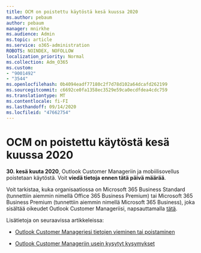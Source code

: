 ```yaml
---
title: OCM on poistettu käytöstä kesä kuussa 2020
ms.author: pebaum
author: pebaum
manager: mnirkhe
ms.audience: Admin
ms.topic: article
ms.service: o365-administration
ROBOTS: NOINDEX, NOFOLLOW
localization_priority: Normal
ms.collection: Adm_O365
ms.custom:
- "9001492"
- "3544"
ms.openlocfilehash: 0b4094eadf77180c2f7d78d102a64dcafd262199
ms.sourcegitcommit: c6692ce0fa1358ec3529e59ca0ecdfdea4cdc759
ms.translationtype: MT
ms.contentlocale: fi-FI
ms.lasthandoff: 09/14/2020
ms.locfileid: "47662754"
---
```

# <a name="ocm-to-be-retired-june-2020"></a>OCM on poistettu käytöstä kesä kuussa 2020


**30. kesä kuuta 2020**, Outlook Customer Manageriin ja mobiilisovellus poistetaan käytöstä. Voit  **viedä tietoja**  **ennen tätä päivä määrää**.  

Voit tarkistaa, kuka organisaatiossa on Microsoft 365 Business Standard (tunnettiin aiemmin nimellä Office 365 Business Premium) tai Microsoft 365 Business Premium (tunnettiin aiemmin nimellä Microsoft 365 Business), joka sisältää oikeudet Outlook Customer Manageriisi, napsauttamalla [tätä](https://admin.microsoft.com/AdminPortal/Home?ref=/users).

Lisätietoja on seuraavissa artikkeleissa:

- [Outlook Customer Manageriesi tietojen vieminen tai poistaminen](https://support.office.com/article/1a421cb4-e8de-4b44-bfb8-710b92820439)

- [Outlook Customer Manageriin usein kysytyt kysymykset](https://support.office.com/article/88e127ca-43a1-4c9d-8d52-6ad3a80f9c32)
